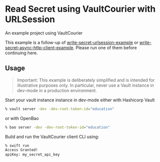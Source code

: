 #  Read Secret using VaultCourier with URLSession

An example project using VaultCourier

This example is a follow-up of [write-secret-urlsession-example](https://github.com/vault-courier/vault-courier-examples/tree/main/write-secret-urlsession-example) or [write-secret-async-http-client-example](https://github.com/vault-courier/vault-courier-examples/tree/main/write-secret-async-http-client-example). Please run one of them before continuing here.

## Usage

> Important: This example is deliberately simplified and is intended for illustrative purposes only. In particular, never use a Vault instance in dev-mode in a production environment.

Start your vault instance instance in dev-mode either with Hashicorp Vault

```sh
% vault server -dev -dev-root-token-id="education"
```

or with OpenBao

```sh
% bao server -dev -dev-root-token-id="education"
```

Build and run the VaultCourier client CLI using:

```sh
% swift run
Access Granted!
apiKey: my_secret_api_key
```

